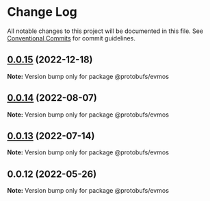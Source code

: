 # Change Log

All notable changes to this project will be documented in this file.
See [Conventional Commits](https://conventionalcommits.org) for commit guidelines.

## [0.0.15](https://github.com/cosmology-tech/proto-registry/compare/@protobufs/evmos@0.0.14...@protobufs/evmos@0.0.15) (2022-12-18)

**Note:** Version bump only for package @protobufs/evmos





## [0.0.14](https://github.com/cosmology-tech/proto-registry/compare/@protobufs/evmos@0.0.13...@protobufs/evmos@0.0.14) (2022-08-07)

**Note:** Version bump only for package @protobufs/evmos





## [0.0.13](https://github.com/cosmology-tech/proto-registry/compare/@protobufs/evmos@0.0.12...@protobufs/evmos@0.0.13) (2022-07-14)

**Note:** Version bump only for package @protobufs/evmos





## 0.0.12 (2022-05-26)

**Note:** Version bump only for package @protobufs/evmos
